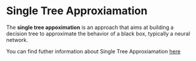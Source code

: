 # Single Tree Approxiamation

The **single tree appoximation** is an approach that aims at building a decision tree to approximate the behavior of a black box, typically a neural network.

You can find futher information about Single Tree Approxiamation [here](../../Transparency/single_tree.md)
